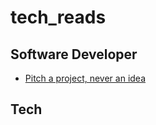 # tech_reads

## Software Developer
- [Pitch a project, never an idea](https://www.linkedin.com/pulse/pitch-project-never-idea-arpit-bhayani-zh20c/)

## Tech
